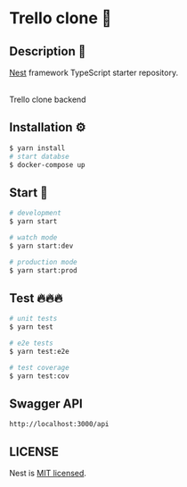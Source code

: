 # Trello clone 📅

## Description 📝

[Nest](https://github.com/nestjs/nest) framework TypeScript starter repository.
<br></br>

Trello clone backend

## Installation ⚙️

```bash
$ yarn install
# start databse
$ docker-compose up

```

## Start 🏁

```bash
# development
$ yarn start

# watch mode
$ yarn start:dev

# production mode
$ yarn start:prod
```

## Test 🔥🔥🔥

```bash
# unit tests
$ yarn test

# e2e tests
$ yarn test:e2e

# test coverage
$ yarn test:cov
```

## Swagger API

`http://localhost:3000/api`

## LICENSE

Nest is [MIT licensed](LICENSE).
